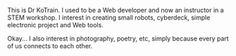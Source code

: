 This is Dr KoTrain. I used to be a Web developer and now an instructor in a STEM workshop. I interest in creating small robots, cyberdeck, simple electronic project and Web tools.

Okay... I also interest in photography, poetry, etc, simply because every part of us connects to each other.
